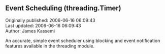 ## Event Scheduling (threading.Timer)  
Originally published: 2006-06-16 06:09:43  
Last updated: 2006-06-16 06:09:43  
Author: James Kassemi  
  
An accurate, simple event scheduler using blocking and event notification features available in the threading module.